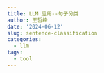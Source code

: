 ```yaml
---
title: LLM 应用--句子分类
author: 王哲峰
date: '2024-06-12'
slug: sentence-classification
categories:
  - llm
tags:
  - tool
---
```

